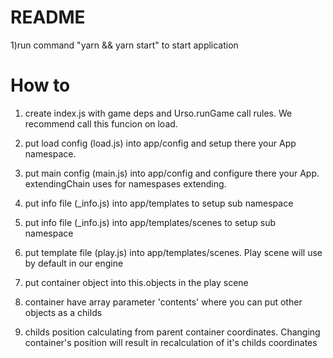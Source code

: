 # README #

1)run command "yarn && yarn start" to start application

# How to #

1) create index.js with game deps and Urso.runGame call rules.
We recommend call this funcion on load.

2) put load config (load.js) into app/config and setup there your App namespace.

3) put main config (main.js) into app/config and configure there your App.
extendingChain uses for namespases extending.

4) put info file (_info.js) into app/templates to setup sub namespace

5) put info file (_info.js) into app/templates/scenes to setup sub namespace

5) put template file (play.js) into app/templates/scenes.
Play scene will use by default in our engine

6) put container object into this.objects in the play scene

7) container have array parameter 'contents' where you can put other objects as a childs

8) childs position calculating from parent container coordinates. 
Changing container's position will result in recalculation of it's childs coordinates

